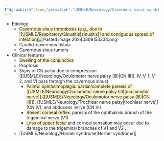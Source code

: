```yaml
---
{"dg-publish":true,"permalink":"/USMLE/Neurology/Cavernous sinus syndrome/","tags":["t1"]}
---
```


- Etiology
	- <span style="background:rgba(240, 200, 0, 0.2)">Cavernous sinus thrombosis (e.g., due to [[USMLE/Respiratory/Sinusitis\|sinusitis]] and contiguous spread of infection)</span>![Pasted image 20240309153334.png](/img/user/appendix/Pasted%20image%2020240309153334.png)
	- Carotid-cavernous fistula
	- Cavernous sinus tumors
- Clinical features
	- <span style="background:rgba(240, 200, 0, 0.2)">Swelling of the conjunctiva</span>
	- Proptosis
	- Signs of CN palsy due to compression ([[USMLE/Neurology/Oculomotor nerve palsy (III)\|CN III]], IV, V-1, V-2, and VI pass through the cavernous sinus)
		- <span style="background:rgba(240, 200, 0, 0.2)">Painful ophthalmoplegia: partial/complete paresis of [[USMLE/Neurology/Oculomotor nerve palsy (III)\|oculomotor nerve]] ([[USMLE/Neurology/Oculomotor nerve palsy (III)\|CN III]])</span>, [[USMLE/Neurology/Trochlear nerve palsy\|trochlear nerve]] (CN IV), and abducens nerve (CN VI)
		- <span style="background:rgba(240, 200, 0, 0.2)">Absent corneal reflex</span>: paresis of the ophthalmic branch of the trigeminal nerve (V1)
		- <span style="background:rgba(240, 200, 0, 0.2)">Loss of upper facial</span> and corneal sensation may occur due to damage to the trigeminal branches of V1 and V2 .
	- [[USMLE/Neurology/Horner syndrome\|Horner syndrome]]
